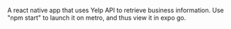 A react native app that uses Yelp API to retrieve business information. Use "npm start" to launch it on metro, and thus view it in expo go.
